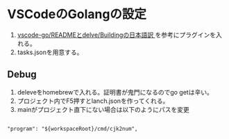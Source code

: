 # VSCodeのGolangの設定

1. [vscode-go/READMEとdelve/Buildingの日本語訳
](http://qiita.com/qt-luigi/items/1e73c2e129c408c16cbf)を参考にプラグインを入れる。
2.  tasks.jsonを用意する。

## Debug

1. deleveをhomebrewで入れる。証明書が鬼門になるのでgo getは辛い。
2. プロジェクト内でF5押すとlanch.jsonを作ってくれる。
3. mainがプロジェクト直下にない場合は以下のようにパスを変更

```

"program": "${workspaceRoot}/cmd/cjk2num",

```
